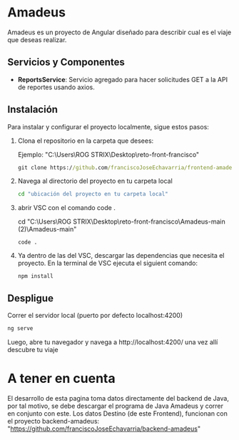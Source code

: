 # Amadeus

Amadeus es un proyecto de Angular diseñado para describir cual es el viaje que deseas realizar.

## Servicios y Componentes
- **ReportsService**: Servicio agregado para hacer solicitudes GET a la API de reportes usando axios.

## Instalación

Para instalar y configurar el proyecto localmente, sigue estos pasos:

1. Clona el repositorio en la carpeta que desees:

   Ejemplo: "C:\Users\ROG STRIX\Desktop\reto-front-francisco"

   ```cmd
   git clone https://github.com/franciscoJoseEchavarria/frontend-amadeus.git
   ```

2. Navega al directorio del proyecto en tu carpeta local

   ```cmd
   cd "ubicación del proyecto en tu carpeta local"
   
   ```

3. abrir VSC con el comando code .

   cd "C:\Users\ROG STRIX\Desktop\reto-front-francisco\Amadeus-main (2)\Amadeus-main"  
   ```
   code .
    ```

4. Ya dentro de las del VSC, descargar las dependencias que necesita el proyecto. En la terminal de VSC ejecuta el siguient comando:

   ```
   npm install
    ```  

## Despligue

Correr el servidor local (puerto por defecto localhost:4200)

```bash
ng serve
```

Luego, abre tu navegador y navega a http://localhost:4200/ una vez allí descubre tu viaje

# A tener en cuenta

El desarrollo de esta pagina toma datos directamente del backend de Java, por tal motivo, se debe descargar el programa de Java Amadeus y correr en conjunto con este. Los datos Destino (de este Frontend), funcionan con el proyecto backend-amadeus: "https://github.com/franciscoJoseEchavarria/backend-amadeus"